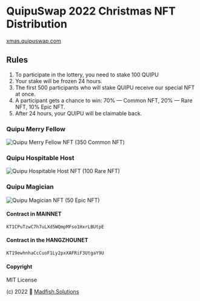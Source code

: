 # QuipuSwap 2022 Christmas NFT Distribution

[xmas.quipuswap.com](https://xmas.quipuswap.com/)

## Rules
1. To participate in the lottery, you need to stake 100 QUIPU
2. Your stake will be frozen 24 hours.
3. The first 500 participants who will stake QUIPU receive our special NFT at once.
4. A participant gets a chance to win: 70% — Common NFT, 20% — Rare NFT, 10% Epic NFT.
5. After 24 hours, your QUIPU will be claimable back.

### Quipu Merry Fellow
![Quipu Merry Fellow NFT](https://cloudflare-ipfs.com/ipfs/QmZUw9bKaEYsZt5HQGToUrrjjWksd4VhESd5fwpGRnZggR)
(350 Сommon NFT)

### Quipu Hospitable Host
![Quipu Hospitable Host NFT](https://cloudflare-ipfs.com/ipfs/QmNPBgUTsoxZLrGbCxTRtJQTZNvkau446CDvuisonSvL27)
(100 Rare NFT)

### Quipu Magician
![Quipu Magician NFT](https://cloudflare-ipfs.com/ipfs/QmRTtJV5JwysBLXyBgXkcZ9tcccgTWUwCx1VQrCrm1Nksf)
(50 Epic NFT)

#### Contract in MAINNET
`KT1CPuTzwC7h7uLXd5WQmpMFso1HxrLBUtpE`

#### Contract in the HANGZHOUNET
`KT19ewhnhaCcCuoF1Ly2pxXAFRiF3UtgaY9U`

#### Copyright
MIT License

(c) 2022 💚️ [Madfish.Solutions](https://www.madfish.solutions/)
